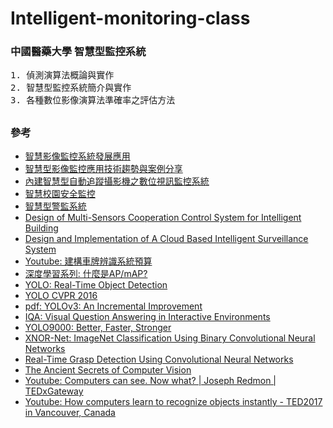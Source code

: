 # Intelligent-monitoring-class
### 中國醫藥大學 智慧型監控系統
<pre>
1. 偵測演算法概論與實作
2. 智慧型監控系統簡介與實作
3. 各種數位影像演算法準確率之評估方法
</pre>
##
### 參考
* [智慧影像監控系統發展應用](https://www.digitimes.com.tw/iot/article.asp?cat=130&id=0000145711_bnl69iz32f8hxe05f5ty5)
* [智慧型影像監控應用技術趨勢與案例分享](https://www.digitimes.com.tw/iot/article.asp?cat=158&cat1=20&cat2=55&id=0000435873_k7w9wr7h6o6yfm4bvybhs)
* [內建智慧型自動追蹤攝影機之數位視訊監控系統](https://core.ac.uk/display/199729917)
* [智慧校園安全監控](https://installerfamily.com/solutions_school/?gclid=CjwKCAjwgb6IBhAREiwAgMYKRoPNk6K_jqj_AZmu0OmzPV1iU8xu5SU-I5v_W9iUcw84YLajDRU7MxoCHSoQAvD_BwE)
* [智慧型警監系統](https://www.ncsist.org.tw/csistdup/products/product.aspx?product_Id=70&catalog=12)
* [Design of Multi-Sensors Cooperation Control System for Intelligent Building](https://www.scirp.org/pdf/EPE_2017041014363794.pdf)
* [Design and Implementation of A Cloud Based Intelligent Surveillance System](https://core.ac.uk/download/pdf/84071215.pdf)
* [Youtube: 建構車牌辨識系統預算](https://www.youtube.com/watch?v=G_HLOPw5Bhg)
* [深度學習系列: 什麼是AP/mAP?](https://chih-sheng-huang821.medium.com/%E6%B7%B1%E5%BA%A6%E5%AD%B8%E7%BF%92%E7%B3%BB%E5%88%97-%E4%BB%80%E9%BA%BC%E6%98%AFap-map-aaf089920848)
* [YOLO: Real-Time Object Detection](https://pjreddie.com/darknet/yolo/)
* [YOLO CVPR 2016](https://docs.google.com/presentation/d/1kAa7NOamBt4calBU9iHgT8a86RRHz9Yz2oh4-GTdX6M/edit#slide=id.g15092aa245_0_272)
* [pdf: YOLOv3: An Incremental Improvement](https://pjreddie.com/media/files/papers/YOLOv3.pdf)
* [IQA: Visual Question Answering in Interactive Environments](https://pjreddie.com/media/files/papers/IQA.pdf)
* [YOLO9000: Better, Faster, Stronger](https://pjreddie.com/media/files/papers/YOLO9000.pdf)
* [XNOR-Net: ImageNet Classification Using Binary Convolutional Neural Networks](https://pjreddie.com/media/files/papers/xnor.pdf)
* [Real-Time Grasp Detection Using Convolutional Neural Networks](https://pjreddie.com/media/files/papers/grasp_detection_1.pdf)
* [The Ancient Secrets of Computer Vision](https://pjreddie.com/courses/computer-vision/)
* [Youtube: Computers can see. Now what? | Joseph Redmon | TEDxGateway](https://www.youtube.com/watch?v=XS2UWYuh5u0)
* [Youtube: How computers learn to recognize objects instantly - TED2017 in Vancouver, Canada](https://www.youtube.com/watch?v=XS2UWYuh5u0)
